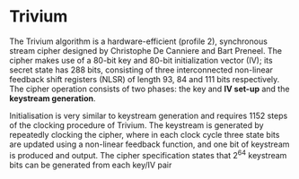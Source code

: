 # Trivium

The Trivium algorithm is a hardware-efficient (profile 2), synchronous stream cipher designed by Christophe De Canniere and
Bart Preneel. The cipher makes use of a 80-bit key and 80-bit initialization vector (IV);
its secret state has 288 bits, consisting of three interconnected non-linear feedback shift registers (NLSR) of length 93, 84
and 111 bits respectively. The cipher operation consists of two phases: the key and <b>IV set-up</b> and the <b>keystream generation</b>. 

Initialisation is very similar to keystream generation and requires 1152 steps of the clocking procedure of Trivium. 
The keystream is generated by repeatedly clocking the cipher, where in each clock cycle three state bits are updated using a
non-linear feedback function, and one bit of keystream is produced and output. 
The cipher specification states that 2<sup>64</sup> keystream bits can be generated from each key/IV pair

